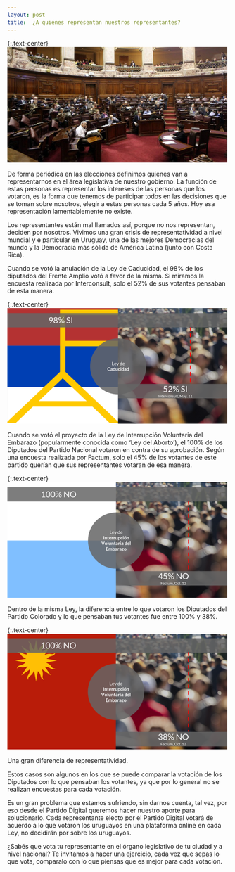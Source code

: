 ```yaml
---
layout: post
title:  ¿A quiénes representan nuestros representantes?
---
```


{:.text-center}
![Camara de representantes](/assets/img/posts/camara_representantes.jpeg)

De forma periódica en las elecciones definimos quienes van a representarnos en el área legislativa de nuestro gobierno. La función de estas personas es representar los intereses de las personas que los votaron, es la forma que tenemos de participar todos en las decisiones que se toman sobre nosotros, elegir a estas personas cada 5 años. Hoy esa representación lamentablemente no existe.

<!--more-->

Los representantes están mal llamados así, porque no nos representan, deciden por nosotros. Vivimos una gran crisis de representatividad a nivel mundial y e particular en Uruguay, una de las mejores Democracias del mundo y la Democracia más sólida de América Latina (junto con Costa Rica).

Cuando se votó la anulación de la Ley de Caducidad, el 98% de los diputados del Frente Amplio votó a favor de la misma. Si miramos la encuesta realizada por Interconsult, solo el 52% de sus votantes pensaban de esta manera.

{:.text-center}
![Representación FA](/assets/img/posts/representacion_fa.png)

Cuando se votó el proyecto de la Ley de Interrupción Voluntaria del Embarazo (popularmente conocida como ‘Ley del Aborto’), el 100% de los Diputados del Partido Nacional votaron en contra de su aprobación. Según una encuesta realizada por Factum, solo el 45% de los votantes de este partido querían que sus representantes votaran de esa manera.

{:.text-center}
![Representación PN](/assets/img/posts/representacion_pn.png)

Dentro de la misma Ley, la diferencia entre lo que votaron los Diputados del Partido Colorado y lo que pensaban tus votantes fue entre 100% y 38%.

{:.text-center}
![Representación PC](/assets/img/posts/representacion_pc.png)

Una gran diferencia de representatividad.

Estos casos son algunos en los que se puede comparar la votación de los Diputados con lo que pensaban los votantes, ya que por lo general no se realizan encuestas para cada votación.

Es un gran problema que estamos sufriendo, sin darnos cuenta, tal vez, por eso desde el Partido Digital queremos hacer nuestro aporte para solucionarlo. Cada representante electo por el Partido Digital votará de acuerdo a lo que votaron los uruguayos en una plataforma online en cada Ley, no decidirán por sobre los uruguayos.

¿Sabés que vota tu representante en el órgano legislativo de tu ciudad y a nivel nacional? Te invitamos a hacer una ejercicio, cada vez que sepas lo que vota, comparalo con lo que piensas que es mejor para cada votación.